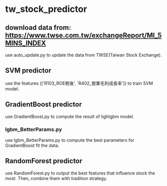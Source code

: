 # tw_stock_predictor

## download data from: https://www.twse.com.tw/exchangeReport/MI_5MINS_INDEX
use auto_update.py to update the data from TWSE(Taiwan Stock Exchange).

## SVM predictor
use the features (['R103_ROE稅後', 'R402_營業毛利成長率']) to train SVM model.

## GradientBoost predictor
use GradientBoost.py to compute the result of lightgbm model.

### lgbm_BetterParams.py
use lgbm_BetterParams.py to compute the best parameters for GradientBoost fit the data.

## RandomForest predictor
use RandomForest.py to output the best features that influence stock the most. Then, combine them with tradition strategy.
